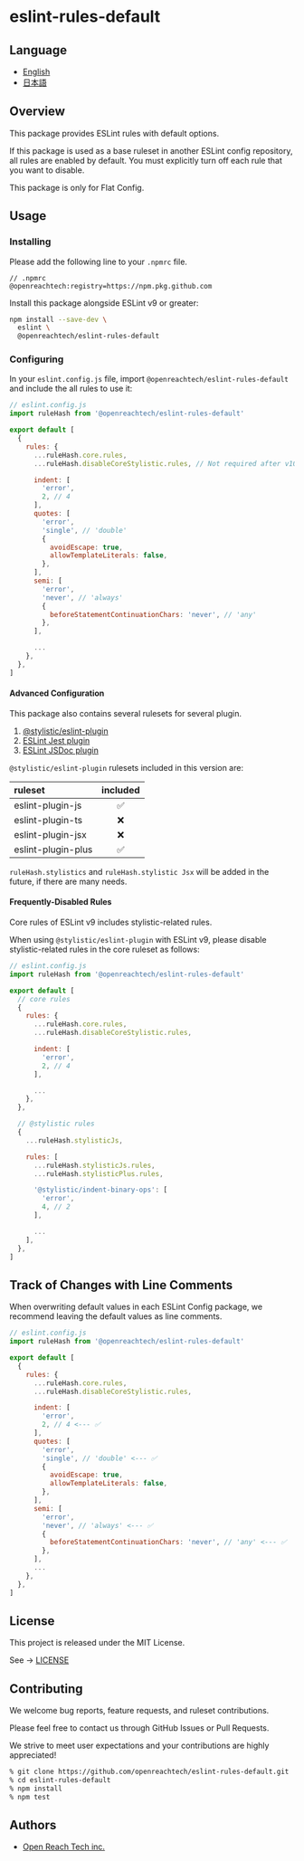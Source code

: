 # eslint-rules-default

## Language

* [English](./README.md)
* [日本語](./README.ja.md)

## Overview

This package provides ESLint rules with default options.

If this package is used as a base ruleset in another ESLint config repository, all rules
are enabled by default. You must explicitly turn off each rule that you want to disable.

This package is only for Flat Config.

## Usage

### Installing

Please add the following line to your `.npmrc` file.

```
// .npmrc
@openreachtech:registry=https://npm.pkg.github.com
```

Install this package alongside ESLint v9 or greater:

```sh
npm install --save-dev \
  eslint \
  @openreachtech/eslint-rules-default
```

### Configuring

In your `eslint.config.js` file, import `@openreachtech/eslint-rules-default` and include the all rules to use it:

```js
// eslint.config.js
import ruleHash from '@openreachtech/eslint-rules-default'

export default [
  {
    rules: {
      ...ruleHash.core.rules,
      ...ruleHash.disableCoreStylistic.rules, // Not required after v10.

      indent: [
        'error',
        2, // 4
      ],
      quotes: [
        'error',
        'single', // 'double'
        {
          avoidEscape: true,
          allowTemplateLiterals: false,
        },
      ],
      semi: [
        'error',
        'never', // 'always'
        {
          beforeStatementContinuationChars: 'never', // 'any'
        },
      ],

      ...
    },
  },
]
```

#### Advanced Configuration

This package also contains several rulesets for several plugin.

1. [@stylistic/eslint-plugin](https://www.npmjs.com/package/@stylistic/eslint-plugin)
2. [ESLint Jest plugin](https://www.npmjs.com/package/eslint-plugin-jest)
3. [ESLint JSDoc plugin](https://www.npmjs.com/package/eslint-plugin-jsdoc)

`@stylistic/eslint-plugin` rulesets included in this version are:

| ruleset | included |
|:--|:--:|
| eslint-plugin-js | ✅ |
| eslint-plugin-ts | ❌ |
| eslint-plugin-jsx | ❌ |
| eslint-plugin-plus | ✅ |

`ruleHash.stylistics` and `ruleHash.stylistic Jsx` will be added in the future, if there are many needs.

#### Frequently-Disabled Rules

Core rules of ESLint v9 includes stylistic-related rules.

When using `@stylistic/eslint-plugin` with ESLint v9, please disable stylistic-related rules in the core ruleset as follows:


```js
// eslint.config.js
import ruleHash from '@openreachtech/eslint-rules-default'

export default [
  // core rules
  {
    rules: {
      ...ruleHash.core.rules,
      ...ruleHash.disableCoreStylistic.rules,

      indent: [
        'error',
        2, // 4
      ],

      ...
    },
  },

  // @stylistic rules
  {
    ...ruleHash.stylisticJs,

    rules: [
      ...ruleHash.stylisticJs.rules,
      ...ruleHash.stylisticPlus.rules,

      '@stylistic/indent-binary-ops': [
        'error',
        4, // 2
      ],

      ...
    ],
  },
]
```

## Track of Changes with Line Comments

When overwriting default values ​​in each ESLint Config package, we recommend leaving the default values ​​as line comments.

```js
// eslint.config.js
import ruleHash from '@openreachtech/eslint-rules-default'

export default [
  {
    rules: {
      ...ruleHash.core.rules,
      ...ruleHash.disableCoreStylistic.rules,

      indent: [
        'error',
        2, // 4 <--- ✅
      ],
      quotes: [
        'error',
        'single', // 'double' <--- ✅
        {
          avoidEscape: true,
          allowTemplateLiterals: false,
        },
      ],
      semi: [
        'error',
        'never', // 'always' <--- ✅
        {
          beforeStatementContinuationChars: 'never', // 'any' <--- ✅
        },
      ],
      ...
    },
  },
]
```

## License

This project is released under the MIT License.

See → [LICENSE](./LICENSE)

## Contributing

We welcome bug reports, feature requests, and ruleset contributions.

Please feel free to contact us through GitHub Issues or Pull Requests.

We strive to meet user expectations and your contributions are highly appreciated!

```sh
% git clone https://github.com/openreachtech/eslint-rules-default.git
% cd eslint-rules-default
% npm install
% npm test
```

## Authors

* [Open Reach Tech inc.](https://openreach.tech)
